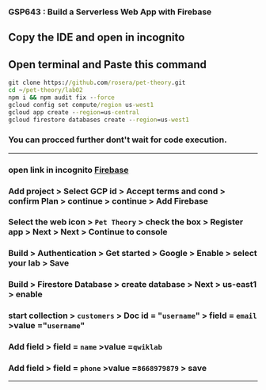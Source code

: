 ### GSP643 :  Build a Serverless Web App with Firebase 

## Copy the IDE and open in incognito
## Open terminal and Paste this command
```cmd
git clone https://github.com/rosera/pet-theory.git
cd ~/pet-theory/lab02
npm i && npm audit fix --force
gcloud config set compute/region us-west1
gcloud app create --region=us-central
gcloud firestore databases create --region=us-west1
```
### You can procced further dont't wait for code execution.
____
### open link in incognito [Firebase](https://console.firebase.google.com/)
### Add project > Select GCP id > Accept terms and cond > confirm Plan > continue > continue > Add Firebase
### Select the web icon > `Pet Theory` > check the box > Register app > Next > Next > Continue to console
### Build > Authentication > Get started > Google > Enable > select your lab > Save 
### Build > Firestore Database > create database > Next > us-east1 > enable 
### start collection > `customers` > Doc id = "`username`" > field = `email` >value ="`username`"
### Add field > field = `name` >value =`qwiklab`
### Add field > field = `phone` >value =`8668979879` > save
____
